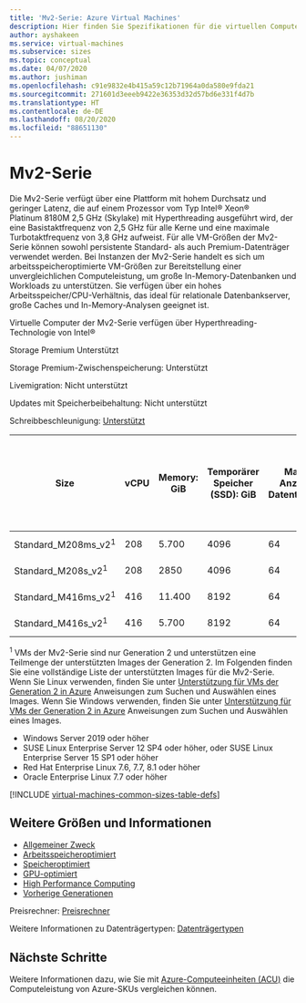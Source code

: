 ```yaml
---
title: 'Mv2-Serie: Azure Virtual Machines'
description: Hier finden Sie Spezifikationen für die virtuellen Computer der Mv2-Serie.
author: ayshakeen
ms.service: virtual-machines
ms.subservice: sizes
ms.topic: conceptual
ms.date: 04/07/2020
ms.author: jushiman
ms.openlocfilehash: c91e9832e4b415a59c12b71964a0da580e9fda21
ms.sourcegitcommit: 271601d3eeeb9422e36353d32d57bd6e331f4d7b
ms.translationtype: HT
ms.contentlocale: de-DE
ms.lasthandoff: 08/20/2020
ms.locfileid: "88651130"
---
```

# <a name="mv2-series"></a>Mv2-Serie

Die Mv2-Serie verfügt über eine Plattform mit hohem Durchsatz und geringer Latenz, die auf einem Prozessor vom Typ Intel® Xeon® Platinum 8180M 2,5 GHz (Skylake) mit Hyperthreading ausgeführt wird, der eine Basistaktfrequenz von 2,5 GHz für alle Kerne und eine maximale Turbotaktfrequenz von 3,8 GHz aufweist. Für alle VM-Größen der Mv2-Serie können sowohl persistente Standard- als auch Premium-Datenträger verwendet werden. Bei Instanzen der Mv2-Serie handelt es sich um arbeitsspeicheroptimierte VM-Größen zur Bereitstellung einer unvergleichlichen Computeleistung, um große In-Memory-Datenbanken und Workloads zu unterstützen. Sie verfügen über ein hohes Arbeitsspeicher/CPU-Verhältnis, das ideal für relationale Datenbankserver, große Caches und In-Memory-Analysen geeignet ist.

Virtuelle Computer der Mv2-Serie verfügen über Hyperthreading-Technologie von Intel®

Storage Premium Unterstützt

Storage Premium-Zwischenspeicherung: Unterstützt

Livemigration: Nicht unterstützt

Updates mit Speicherbeibehaltung: Nicht unterstützt

Schreibbeschleunigung: [Unterstützt](./how-to-enable-write-accelerator.md)

|Size | vCPU | Memory: GiB | Temporärer Speicher (SSD): GiB | Max. Anzahl Datenträger | Maximaler Durchsatz (Cache und temporärer Speicher): IOPS/MBps (Cachegröße in GiB) | Maximaler Durchsatz des Datenträgers ohne Cache: IOPS/MBps | Maximale Anzahl NICs | Erwartete Netzwerkbandbreite (MBit/s) |
|---|---|---|---|---|---|---|---|---|
| Standard_M208ms_v2<sup>1</sup> | 208 | 5\.700 | 4096 | 64 | 80000/800 (7040) | 40000/1000 | 8 | 16000 |
| Standard_M208s_v2<sup>1</sup> | 208 | 2850 | 4096 | 64 | 80000/800 (7040) | 40000/1000 | 8 | 16000 |
| Standard_M416ms_v2<sup>1</sup> | 416 | 11.400 | 8192 | 64 | 250.000/1.600 (14.080) | 80000/2000 | 8 | 32000 |
| Standard_M416s_v2<sup>1</sup> | 416 | 5\.700 | 8192 | 64 | 250.000/1.600 (14.080) | 80000/2000 | 8 | 32000 |

<sup>1</sup> VMs der Mv2-Serie sind nur Generation 2 und unterstützen eine Teilmenge der unterstützten Images der Generation 2. Im Folgenden finden Sie eine vollständige Liste der unterstützten Images für die Mv2-Serie. Wenn Sie Linux verwenden, finden Sie unter [Unterstützung für VMs der Generation 2 in Azure](./linux/generation-2.md) Anweisungen zum Suchen und Auswählen eines Images. Wenn Sie Windows verwenden, finden Sie unter [Unterstützung für VMs der Generation 2 in Azure](./windows/generation-2.md) Anweisungen zum Suchen und Auswählen eines Images. 

- Windows Server 2019 oder höher
- SUSE Linux Enterprise Server 12 SP4 oder höher, oder SUSE Linux Enterprise Server 15 SP1 oder höher
- Red Hat Enterprise Linux 7.6, 7.7, 8.1 oder höher 
- Oracle Enterprise Linux 7.7 oder höher



[!INCLUDE [virtual-machines-common-sizes-table-defs](../../includes/virtual-machines-common-sizes-table-defs.md)]

## <a name="other-sizes-and-information"></a>Weitere Größen und Informationen

- [Allgemeiner Zweck](sizes-general.md)
- [Arbeitsspeicheroptimiert](sizes-memory.md)
- [Speicheroptimiert](sizes-storage.md)
- [GPU-optimiert](sizes-gpu.md)
- [High Performance Computing](sizes-hpc.md)
- [Vorherige Generationen](sizes-previous-gen.md)

Preisrechner: [Preisrechner](https://azure.microsoft.com/pricing/calculator/)

Weitere Informationen zu Datenträgertypen: [Datenträgertypen](./disks-types.md#ultra-disk)


## <a name="next-steps"></a>Nächste Schritte

Weitere Informationen dazu, wie Sie mit [Azure-Computeeinheiten (ACU)](acu.md) die Computeleistung von Azure-SKUs vergleichen können.